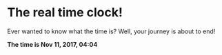 # The real time clock!

Ever wanted to know what the time is? Well, your journey is about to end!

**The time is Nov 11, 2017, 04:04**